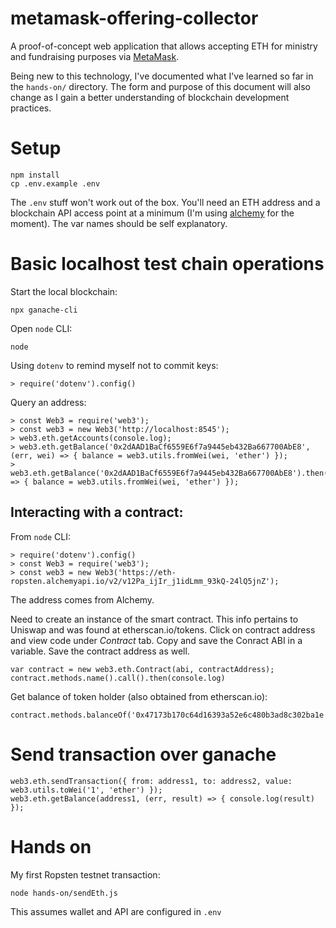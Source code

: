 metamask-offering-collector
===========================

A proof-of-concept web application that allows accepting ETH for ministry and fundraising purposes via [MetaMask](https://metamask.io/).

Being new to this technology, I've documented what I've learned so far in the  `hands-on/` directory. The form and purpose of this document will also change as I gain a better understanding of blockchain development practices.

# Setup

```
npm install
cp .env.example .env
```

The `.env` stuff won't work out of the box. You'll need an ETH address and a blockchain API access point at a minimum (I'm using [alchemy](https://www.alchemy.com/) for the moment). The var names should be self explanatory.

# Basic localhost test chain operations

Start the local blockchain:

```
npx ganache-cli
```

Open `node` CLI:

```
node
```

Using `dotenv` to remind myself not to commit keys:

```
> require('dotenv').config()
```

Query an address:

```
> const Web3 = require('web3');
> const web3 = new Web3('http://localhost:8545');
> web3.eth.getAccounts(console.log);
> web3.eth.getBalance('0x2dAAD1BaCf6559E6f7a9445eb432Ba667700AbE8', (err, wei) => { balance = web3.utils.fromWei(wei, 'ether') });
> web3.eth.getBalance('0x2dAAD1BaCf6559E6f7a9445eb432Ba667700AbE8').then(wei => { balance = web3.utils.fromWei(wei, 'ether') });
```

## Interacting with a contract:

From `node` CLI:

```
> require('dotenv').config()
> const Web3 = require('web3');
> const web3 = new Web3('https://eth-ropsten.alchemyapi.io/v2/v12Pa_ijIr_j1idLmm_93kQ-24lQ5jnZ');
```

The address comes from Alchemy.

Need to create an instance of the smart contract. This info pertains to Uniswap and was found at etherscan.io/tokens. Click on contract address and view code under _Contract_ tab. Copy and save the Conract ABI in a variable. Save the contract address as well.

```
var contract = new web3.eth.Contract(abi, contractAddress);
contract.methods.name().call().then(console.log)
```

Get balance of token holder (also obtained from etherscan.io):

```
contract.methods.balanceOf('0x47173b170c64d16393a52e6c480b3ad8c302ba1e').call().then(console.log)
```

# Send transaction over ganache

```
web3.eth.sendTransaction({ from: address1, to: address2, value: web3.utils.toWei('1', 'ether') });
web3.eth.getBalance(address1, (err, result) => { console.log(result) });
```

# Hands on

My first Ropsten testnet transaction:

```
node hands-on/sendEth.js
```

This assumes wallet and API are configured in `.env`
